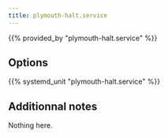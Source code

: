 ```yaml
---
title: plymouth-halt.service
---
```


{{% provided_by "plymouth-halt.service" %}}

## Options

{{% systemd_unit "plymouth-halt.service" %}}

## Additionnal notes

Nothing here.